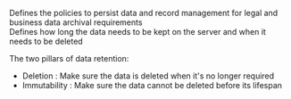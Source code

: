 Defines the policies to persist data and record management for legal and business data archival requirements  
Defines how long the data needs to be kept on the server and when it needs to be deleted

The two pillars of data retention:

* Deletion : Make sure the data is deleted when it's no longer required
* Immutability : Make sure the data cannot be deleted before its lifespan
